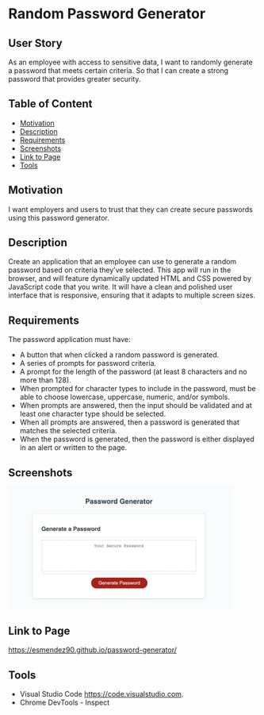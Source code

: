 # Random Password Generator

## User Story

As an employee with access to sensitive data, I want to randomly generate a password that meets certain criteria. So that I can create a strong password that provides greater security.

## Table of Content

* [Motivation](#motivation)
* [Description](#description)
* [Requirements](#requirements)
* [Screenshots](#screenshots)
* [Link to Page](#link-to-page)
* [Tools](#tools)

## Motivation

I want employers and users to trust that they can create secure passwords using this password generator. 

## Description

Create an application that an employee can use to generate a random password based on criteria they’ve selected. This app will run in the browser, and will feature dynamically updated HTML and CSS powered by JavaScript code that you write. It will have a clean and polished user interface that is responsive, ensuring that it adapts to multiple screen sizes.

## Requirements 

The password application must have: 

* A button that when clicked a random password is generated.
* A series of prompts for password criteria.
* A prompt for the length of the password (at least 8 characters and no more than 128).
* When prompted for character types to include in the password, must be able to choose lowercase, uppercase, numeric, and/or symbols.
* When prompts are answered, then the input should be validated and at least one character type should be selected.
* When all prompts are answered, then a password is generated that matches the selected criteria.
* When the password is generated, then the password is either displayed in an alert or written to the page.

## Screenshots

<img src="Images/password-generator.png" alt="Password Generator" width="90%" height="85%">

## Link to Page

<https://esmendez90.github.io/password-generator/>

## Tools

* Visual Studio Code <https://code.visualstudio.com>.
* Chrome DevTools - Inspect
 